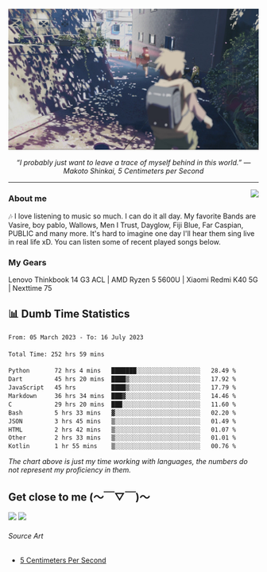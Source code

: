 ![header](asset/header.jpg)
<p align="center"><i>“I probably just want to leave a trace of myself behind in this world.” ― Makoto Shinkai, 5 Centimeters per Second</i></p>

---

<a href="https://open.spotify.com/playlist/6hyAjJOdQf5xbhQl3a3Kff?si=dc332f50a11744ab"><img align="right" display="inline-block" vertical-align="right" src="https://spotify-recently-played-readme.vercel.app/api?user=31v5dhuuhzkkvv4cqimaphde2x6i&count=9&width=400"></a>


### About me

🎶 I love listening to music so much. I can do it all day. My favorite Bands are Vasire, boy pablo, Wallows, Men I Trust, Dayglow, Fiji Blue, Far Caspian, PUBLIC and many more. It's hard to imagine one day I'll hear them sing live in real life xD. You can listen some of recent played songs below.

### My Gears

Lenovo Thinkbook 14 G3 ACL | AMD Ryzen 5 5600U | Xiaomi Redmi K40 5G | Nexttime 75 

## 📊 Dumb Time Statistics

<!--START_SECTION:waka-->

```txt
From: 05 March 2023 - To: 16 July 2023

Total Time: 252 hrs 59 mins

Python       72 hrs 4 mins   ███████░░░░░░░░░░░░░░░░░░   28.49 %
Dart         45 hrs 20 mins  ████▒░░░░░░░░░░░░░░░░░░░░   17.92 %
JavaScript   45 hrs          ████▒░░░░░░░░░░░░░░░░░░░░   17.79 %
Markdown     36 hrs 34 mins  ███▓░░░░░░░░░░░░░░░░░░░░░   14.46 %
C            29 hrs 20 mins  ███░░░░░░░░░░░░░░░░░░░░░░   11.60 %
Bash         5 hrs 33 mins   ▓░░░░░░░░░░░░░░░░░░░░░░░░   02.20 %
JSON         3 hrs 45 mins   ▒░░░░░░░░░░░░░░░░░░░░░░░░   01.49 %
HTML         2 hrs 42 mins   ▒░░░░░░░░░░░░░░░░░░░░░░░░   01.07 %
Other        2 hrs 33 mins   ▒░░░░░░░░░░░░░░░░░░░░░░░░   01.01 %
Kotlin       1 hr 55 mins    ▒░░░░░░░░░░░░░░░░░░░░░░░░   00.76 %
```

<!--END_SECTION:waka-->

_The chart above is just my time working with languages, the numbers do not represent my proficiency in them._

## Get close to me (～￣▽￣)～

<div>
<a href="https://dsc.bio/JetEra"><img src="https://img.shields.io/badge/Discord-5865F2?style=for-the-badge&logo=discord&logoColor=white"></a> <a href="https://open.spotify.com/user/31v5dhuuhzkkvv4cqimaphde2x6i">
<img src="https://img.shields.io/badge/Spotify-1ED760?&style=for-the-badge&logo=spotify&logoColor=white"></a>
</div>

###### Source Art

-  [5 Centimeters Per Second](https://wallhaven.cc/w/nrowq1)

